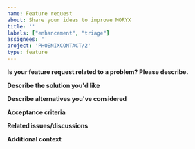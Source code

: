 ```yaml
---
name: Feature request
about: Share your ideas to improve MORYX
title: ''
labels: ["enhancement", "triage"]
assignees: ''
project: 'PHOENIXCONTACT/2'
type: feature
---
```


**Is your feature request related to a problem? Please describe.**
<!-- A clear and concise description of what the problem is. Ex. I'm always frustrated when [...] -->

**Describe the solution you'd like**
<!-- A clear and concise description of what you want to happen. -->

**Describe alternatives you've considered**
<!-- A clear and concise description of any alternative solutions or features you've considered. -->

**Acceptance criteria**
<!-- List clear, testable criteria for when this feature is complete. -->

**Related issues/discussions**
<!-- Link to any related issues or discussions here. -->

**Additional context**
<!-- Add any other context, screenshots, or mockups about the feature request here. -->
